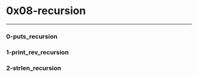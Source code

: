 # 0x08-recursion
__________________________
### 0-puts_recursion
### 1-print_rev_recursion
### 2-strlen_recursion

